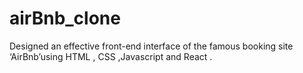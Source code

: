 # airBnb_clone
Designed an effective front-end interface of the famous booking site ‘AirBnb’using  HTML , CSS  ,Javascript and React .


